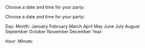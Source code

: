Choose a date and time for your party: <span class="validity"></span>

Choose a date and time for your party:

Day: Month: January February March April May June July August September October November December Year:

Hour: Minute:
